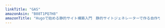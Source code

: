 ```yaml
---
linkTitle: "GAS"
amazonAsin: "B08T1PQ7H8"
amazonTitle: "Hugoで始める静的サイト構築入門　静的サイトジェネレーターで作る自作サイト (技術の泉シリーズ（NextPublishing）)"
---
```



